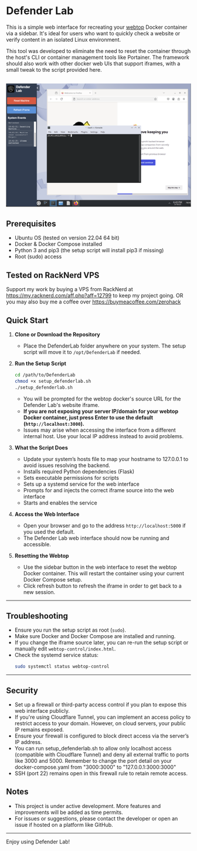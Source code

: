 # Defender Lab
This is a simple web interface for recreating your [webtop](https://docs.linuxserver.io/images/docker-webtop/)  Docker container via a sidebar. It's ideal for users who want to quickly check a website or verify content in an isolated Linux environment.

This tool was developed to eliminate the need to reset the container through the host's CLI or container management tools like Portainer. The framework should also work with other docker web UIs that support iframes, with a small tweak to the script provided here.

![Alt Text](https://github.com/0-hack/DefenderLab/blob/main/webtop-control/img/Dashboard.png)
---

## Prerequisites
- Ubuntu OS (tested on version 22.04 64 bit)
- Docker & Docker Compose installed
- Python 3 and pip3 (the setup script will install pip3 if missing)
- Root (sudo) access

## Tested on RackNerd VPS
Support my work by buying a VPS from RackNerd at https://my.racknerd.com/aff.php?aff=12799 to keep my project going.
OR you may also buy me a coffee over https://buymeacoffee.com/zerohack

## Quick Start

1. **Clone or Download the Repository**
   - Place the DefenderLab folder anywhere on your system. The setup script will move it to `/opt/DefenderLab` if needed.

2. **Run the Setup Script**
   ```bash
   cd /path/to/DefenderLab
   chmod +x setup_defenderlab.sh
   ./setup_defenderlab.sh
   ```
   - You will be prompted for the webtop docker's source URL for the Defender Lab's website iframe.
   - **If you are not exposing your server IP/domain for your webtop Docker container, just press Enter to use the default (`http://localhost:3000`).**
   - Issues may arise when accessing the interface from a different internal host. Use your local IP address instead to avoid problems.

3. **What the Script Does**
   - Update your system’s hosts file to map your hostname to 127.0.0.1 to avoid issues resolving the backend.
   - Installs required Python dependencies (Flask)
   - Sets executable permissions for scripts
   - Sets up a systemd service for the web interface
   - Prompts for and injects the correct iframe source into the web interface
   - Starts and enables the service

5. **Access the Web Interface**
   - Open your browser and go to the address `http://localhost:5000` if you used the default.
   - The Defender Lab web interface should now be running and accessible.

6. **Resetting the Webtop**
   - Use the sidebar button in the web interface to reset the webtop Docker container. This will restart the container using your current Docker Compose setup.
   - Click refresh button to refresh the iframe in order to get back to a new session.

---

## Troubleshooting
- Ensure you run the setup script as root (`sudo`).
- Make sure Docker and Docker Compose are installed and running.
- If you change the iframe source later, you can re-run the setup script or manually edit `webtop-control/index.html`.
- Check the systemd service status:
  ```bash
  sudo systemctl status webtop-control
  ```

---

## Security
- Set up a firewall or third-party access control if you plan to expose this web interface publicly.
- If you're using Cloudflare Tunnel, you can implement an access policy to restrict access to your domain. However, on cloud servers, your public IP remains exposed.
- Ensure your firewall is configured to block direct access via the server’s IP address.
- You can run setup_defenderlab.sh to allow only localhost access (compatible with Cloudflare Tunnel) and deny all external traffic to ports like 3000 and 5000. Remember to change the port detail on your docker-compose.yaml from "3000:3000" to "127.0.0.1:3000:3000"
- SSH (port 22) remains open in this firewall rule to retain remote access.

## Notes
- This project is under active development. More features and improvements will be added as time permits.
- For issues or suggestions, please contact the developer or open an issue if hosted on a platform like GitHub.

---

Enjoy using Defender Lab!
